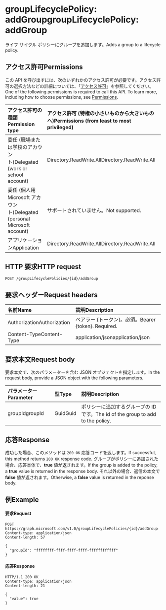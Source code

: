 # <a name="grouplifecyclepolicy-addgroup"></a><span data-ttu-id="aa8d3-101">groupLifecyclePolicy: addGroup</span><span class="sxs-lookup"><span data-stu-id="aa8d3-101">groupLifecyclePolicy: addGroup</span></span>

<span data-ttu-id="aa8d3-102">ライフ サイクル ポリシーにグループを追加します。</span><span class="sxs-lookup"><span data-stu-id="aa8d3-102">Adds a group to a lifecycle policy.</span></span>

## <a name="permissions"></a><span data-ttu-id="aa8d3-103">アクセス許可</span><span class="sxs-lookup"><span data-stu-id="aa8d3-103">Permissions</span></span>

<span data-ttu-id="aa8d3-p101">この API を呼び出すには、次のいずれかのアクセス許可が必要です。アクセス許可の選択方法などの詳細については、「[アクセス許可](../../../concepts/permissions_reference.md)」を参照してください。</span><span class="sxs-lookup"><span data-stu-id="aa8d3-p101">One of the following permissions is required to call this API. To learn more, including how to choose permissions, see [Permissions](../../../concepts/permissions_reference.md).</span></span>


|<span data-ttu-id="aa8d3-106">アクセス許可の種類</span><span class="sxs-lookup"><span data-stu-id="aa8d3-106">Permission type</span></span>      | <span data-ttu-id="aa8d3-107">アクセス許可 (特権の小さいものから大きいものへ)</span><span class="sxs-lookup"><span data-stu-id="aa8d3-107">Permissions (from least to most privileged)</span></span>              |
|:--------------------|:---------------------------------------------------------|
|<span data-ttu-id="aa8d3-108">委任 (職場または学校のアカウント)</span><span class="sxs-lookup"><span data-stu-id="aa8d3-108">Delegated (work or school account)</span></span> | <span data-ttu-id="aa8d3-109">Directory.ReadWrite.All</span><span class="sxs-lookup"><span data-stu-id="aa8d3-109">Directory.ReadWrite.All</span></span>    |
|<span data-ttu-id="aa8d3-110">委任 (個人用 Microsoft アカウント)</span><span class="sxs-lookup"><span data-stu-id="aa8d3-110">Delegated (personal Microsoft account)</span></span> | <span data-ttu-id="aa8d3-111">サポートされていません。</span><span class="sxs-lookup"><span data-stu-id="aa8d3-111">Not supported.</span></span>    |
|<span data-ttu-id="aa8d3-112">アプリケーション</span><span class="sxs-lookup"><span data-stu-id="aa8d3-112">Application</span></span> | <span data-ttu-id="aa8d3-113">Directory.ReadWrite.All</span><span class="sxs-lookup"><span data-stu-id="aa8d3-113">Directory.ReadWrite.All</span></span> |

## <a name="http-request"></a><span data-ttu-id="aa8d3-114">HTTP 要求</span><span class="sxs-lookup"><span data-stu-id="aa8d3-114">HTTP request</span></span>
<!-- { "blockType": "ignored" } -->
```http
POST /groupLifecyclePolicies/{id}/addGroup
```

## <a name="request-headers"></a><span data-ttu-id="aa8d3-115">要求ヘッダー</span><span class="sxs-lookup"><span data-stu-id="aa8d3-115">Request headers</span></span>

| <span data-ttu-id="aa8d3-116">名前</span><span class="sxs-lookup"><span data-stu-id="aa8d3-116">Name</span></span> | <span data-ttu-id="aa8d3-117">説明</span><span class="sxs-lookup"><span data-stu-id="aa8d3-117">Description</span></span> |
|:---------------|:----------|
| <span data-ttu-id="aa8d3-118">Authorization</span><span class="sxs-lookup"><span data-stu-id="aa8d3-118">Authorization</span></span> | <span data-ttu-id="aa8d3-p102">ベアラー {トークン}。必須。</span><span class="sxs-lookup"><span data-stu-id="aa8d3-p102">Bearer {token}. Required.</span></span> |
| <span data-ttu-id="aa8d3-121">Content-Type</span><span class="sxs-lookup"><span data-stu-id="aa8d3-121">Content-Type</span></span>  | <span data-ttu-id="aa8d3-122">application/json</span><span class="sxs-lookup"><span data-stu-id="aa8d3-122">application/json</span></span> |

## <a name="request-body"></a><span data-ttu-id="aa8d3-123">要求本文</span><span class="sxs-lookup"><span data-stu-id="aa8d3-123">Request body</span></span>
<span data-ttu-id="aa8d3-124">要求本文で、次のパラメーターを含む JSON オブジェクトを指定します。</span><span class="sxs-lookup"><span data-stu-id="aa8d3-124">In the request body, provide a JSON object with the following parameters.</span></span>

| <span data-ttu-id="aa8d3-125">パラメーター</span><span class="sxs-lookup"><span data-stu-id="aa8d3-125">Parameter</span></span> | <span data-ttu-id="aa8d3-126">型</span><span class="sxs-lookup"><span data-stu-id="aa8d3-126">Type</span></span> | <span data-ttu-id="aa8d3-127">説明</span><span class="sxs-lookup"><span data-stu-id="aa8d3-127">Description</span></span> |
|:---------------|:--------|:----------|
|<span data-ttu-id="aa8d3-128">groupId</span><span class="sxs-lookup"><span data-stu-id="aa8d3-128">groupId</span></span>|<span data-ttu-id="aa8d3-129">Guid</span><span class="sxs-lookup"><span data-stu-id="aa8d3-129">Guid</span></span>| <span data-ttu-id="aa8d3-130">ポリシーに追加するグループの ID です。</span><span class="sxs-lookup"><span data-stu-id="aa8d3-130">The id of the group to add to the policy.</span></span> |

## <a name="response"></a><span data-ttu-id="aa8d3-131">応答</span><span class="sxs-lookup"><span data-stu-id="aa8d3-131">Response</span></span>

<span data-ttu-id="aa8d3-132">成功した場合、このメソッドは `200 OK` 応答コードを返します。</span><span class="sxs-lookup"><span data-stu-id="aa8d3-132">If successful, this method returns `200 OK` response code.</span></span> <span data-ttu-id="aa8d3-133">グループがポリシーに追加された場合、応答本体で、**true** 値が返されます。</span><span class="sxs-lookup"><span data-stu-id="aa8d3-133">If the group is added to the policy, a **true** value is returned in the response body.</span></span> <span data-ttu-id="aa8d3-134">それ以外の場合、返信の本文で **false** 値が返されます。</span><span class="sxs-lookup"><span data-stu-id="aa8d3-134">Otherwise, a **false** value is returned in the reponse body.</span></span>

## <a name="example"></a><span data-ttu-id="aa8d3-135">例</span><span class="sxs-lookup"><span data-stu-id="aa8d3-135">Example</span></span>

#### <a name="request"></a><span data-ttu-id="aa8d3-136">要求</span><span class="sxs-lookup"><span data-stu-id="aa8d3-136">Request</span></span>

<!-- {
  "blockType": "ignored",
  "name": "grouplifecyclepolicy_addgroup"
} -->
```http
POST https://graph.microsoft.com/v1.0/groupLifecyclePolicies/{id}/addGroup
Content-type: application/json
Content-length: 57

{
  "groupId": "ffffffff-ffff-ffff-ffff-ffffffffffff"
}
```

#### <a name="response"></a><span data-ttu-id="aa8d3-137">応答</span><span class="sxs-lookup"><span data-stu-id="aa8d3-137">Response</span></span>
<!-- { "blockType": "ignored" } -->

```http
HTTP/1.1 200 OK
Content-type: application/json
Content-length: 21

{
  "value": true
}
```

<!-- uuid: 8fcb5dbc-d5aa-4681-8e31-b001d5168d79
2015-10-25 14:57:30 UTC -->
<!-- {
  "type": "#page.annotation",
  "description": "groupLifecyclePolicy: addgroup",
  "keywords": "",
  "section": "documentation",
  "tocPath": ""
}-->